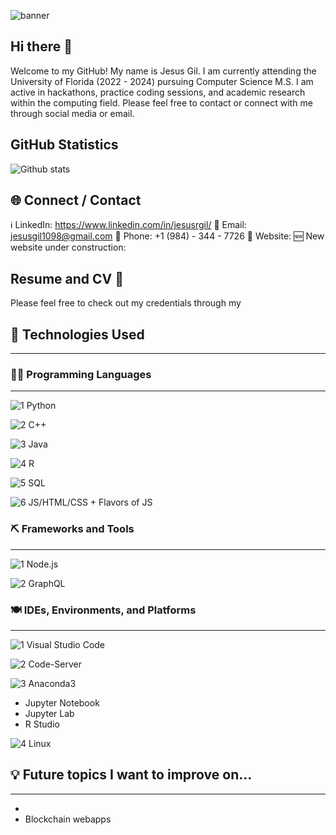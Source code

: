 ![banner](https://cdn.dribbble.com/users/416610/screenshots/4801105/coding_desk_flat_vector_ui_ux_design_illustration_motion_animation_gif2.gif)

## Hi there 👋

Welcome to my GitHub! My name is Jesus Gil. I am currently attending the University of Florida (2022 - 2024) pursuing Computer Science M.S. I am active in hackathons, practice coding sessions, and academic research within the computing field. Please feel free to contact or connect with me through social media or email.

## GitHub Statistics
![Github stats](https://github-readme-stats.vercel.app/api?username=yourusername&theme=highcontrast&show_icons=true&count_private=true)

## 🌐 Connect / Contact
ℹ️ LinkedIn: https://www.linkedin.com/in/jesusrgil/
📧 Email: jesusgil1098@gmail.com
📱 Phone: +1 (984) - 344 - 7726
📃 Website: 
🆕 New website under construction: 

## Resume and CV 🧾
Please feel free to check out my credentials through my

## 🤖 Technologies Used
----------------------------------------------------------------------------------------------------
### 👨‍💻 Programming Languages
----------------------------------------------------------------------------------------------------
![1 Python](https://img.shields.io/badge/1-Python-yellow?style=flat&logo=appveyor)

![2 C++](https://img.shields.io/badge/2-C++-darkblue?style=flat&logo=appveyor)

![3 Java](https://img.shields.io/badge/3-Java-firebrick?style=flat&logo=appveyor)

![4 R](https://img.shields.io/badge/5-R-blue?style=flat&logo=appveyor)

![5 SQL](https://img.shields.io/badge/6-Rust-gainsboro?style=flat&logo=appveyor)

![6 JS/HTML/CSS + Flavors of JS](https://img.shields.io/badge/10-JS/HTML/CSS&nbsp;+&nbsp;Flavors&nbsp;of&nbsp;JS-orange?style=flat&logo=appveyor)


### ⛏️ Frameworks and Tools
----------------------------------------------------------------------------------------------------

![1 Node.js](https://img.shields.io/badge/3-Node.js-limegreen?style=for-the-badge&logo=appveyor)

![2 GraphQL](https://img.shields.io/badge/4-GraphQL-deeppink?style=for-the-badge&logo=appveyor)


### 🍽️ IDEs, Environments, and Platforms
----------------------------------------------------------------------------------------------------
![1 Visual Studio Code](https://img.shields.io/badge/1-Visual&nbsp;Studio&nbsp;Code-mediumblue?style=for-the-badge&logo=appveyor)

![2 Code-Server](https://img.shields.io/badge/2-Code&#8211;Server-cyan?style=for-the-badge&logo=appveyor)

![3 Anaconda3](https://img.shields.io/badge/3-Anaconda3-springgreen?style=for-the-badge&logo=appveyor)
 - Jupyter Notebook
 - Jupyter Lab
 - R Studio
 
![4 Linux](https://img.shields.io/badge/4-Virtual&nbsp;Linux-midnightblue?style=for-the-badge&logo=appveyor)


## 💡 Future topics I want to improve on...
----------------------------------------------------------------------------------------------------
-
- Blockchain webapps
